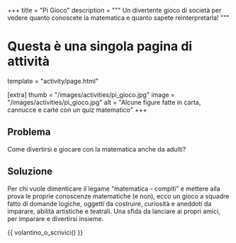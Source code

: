 +++
title = "Pi Gioco"
description = """
    Un divertente gioco di società per vedere quanto
    conoscete la matematica e  quanto sapete reinterpretarla!
"""

# Questa è una singola pagina di attività
template = "activity/page.html"

[extra]
thumb = "/images/activities/pi_gioco.jpg"
image = "/images/activities/pi_gioco.jpg"
alt = "Alcune figure fatte in carta, cannucce e carte con un quiz matematico"
+++
## Problema

Come divertirsi e giocare con la matematica anche da adulti?

## Soluzione

Per chi vuole dimenticare il legame “matematica - compiti” e mettere alla prova
le proprie conoscenze matematiche (e non), ecco un gioco a squadre fatto di
domande logiche, oggetti da costruire, curiosità e aneddoti da imparare,
abilità artistiche e teatrali. Una sfida da lanciare ai propri amici,
per imparare e divertirsi insieme.

{{ volantino_o_scrivici() }}
